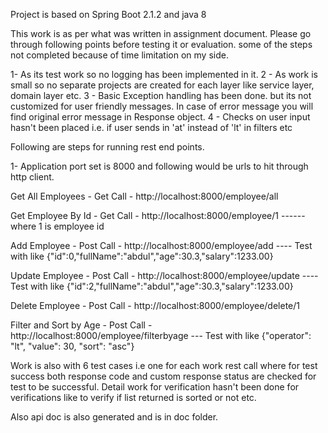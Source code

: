 Project is based on Spring Boot 2.1.2 and java 8

This work is as per what was written in assignment document. Please go through following points 
before testing it or evaluation. some of the steps not completed because of time limitation on my side.

1- As its test work so no logging has been implemented in it.
2 - As work is small so no separate projects are created for each layer like service layer, domain layer etc.
3 - Basic Exception handling has been done. but its not customized for user friendly messages. In case of error message you will find original error message in Response object. 
4 - Checks on user input hasn't been placed i.e. if user sends in 'at' instead of 'lt' in filters etc

Following are steps for running rest end points.

1- Application port set is 8000 and following would be urls to hit through http client.

Get All Employees - Get Call - http://localhost:8000/employee/all

Get Employee By Id - Get Call - http://localhost:8000/employee/1 ------ where 1 is employee id

Add Employee - Post Call - http://localhost:8000/employee/add ---- Test with like {"id":0,"fullName":"abdul","age":30.3,"salary":1233.00}

Update Employee - Post Call - http://localhost:8000/employee/update ---- Test with like {"id":2,"fullName":"abdul","age":30.3,"salary":1233.00}

Delete Employee - Post Call - http://localhost:8000/employee/delete/1 

Filter and Sort by Age  - Post Call - http://localhost:8000/employee/filterbyage --- Test with like {"operator": "lt", "value": 30, "sort": "asc"}


Work is also with 6 test cases i.e one for each work rest call where for test success both response code and custom response status are checked for test to be successful. Detail work for verification hasn't been done for verifications like to verify if list returned is sorted or not etc.

Also api doc is also generated and is in doc folder.

